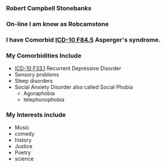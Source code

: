 ### Robert Campbell Stonebanks

### On-line I am know as Robcamstone


### I have Comorbid <a href="http://www.icd10data.com/ICD10CM/Codes/F01-F99/F80-F89/F84-/F84.5">ICD-10 F84.5</a> Asperger's syndrome.

### My Comorbidities Include
* <a href="http://www.icd10data.com/ICD10CM/Codes/F01-F99/F30-F39/F33-/F33.1">ICD-10 F33.1</a> Recurrent Depressive Disorder
* Sensory problems
* Sleep disorders
* Social Anxiety Disorder also called Social Phobia
   * Agoraphobia
   * telephonophobia

### My Interests include
* Music
* comedy
* history
* Justice
* Poetry
* science
